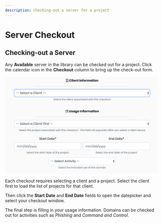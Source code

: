 ```yaml
---
description: Checking-out a server for a project
---
```


# Server Checkout

## Checking-out a Server

‌Any **Available** server in the library can be checked out for a project. Click the calendar icon in the **Checkout** column to bring up the check-out form.​

![The Checkout Form](../../../.gitbook/assets/check_out_form.png)

‌Each checkout requires selecting a client and a project. Select the client first to load the list of projects for that client.‌

Then click the **Start Date** and **End Date** fields to open the datepicker and select your checkout window.‌

The final step is filling in your usage information. Domains can be checked out for activities such as _Phishing_ and _Command and Control_.

